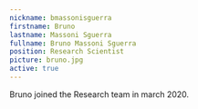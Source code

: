 ```yaml
---
nickname: bmassonisguerra
firstname: Bruno
lastname: Massoni Sguerra
fullname: Bruno Massoni Sguerra
position: Research Scientist
picture: bruno.jpg
active: true
---
```

Bruno joined the Research team in march 2020.
